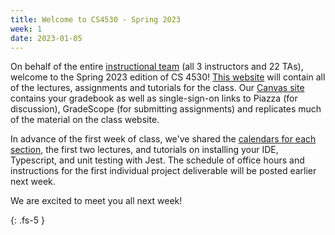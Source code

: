 ```yaml
---
title: Welcome to CS4530 - Spring 2023 
week: 1
date: 2023-01-05
---
```


On behalf of the entire [instructional team](https://neu-se.github.io/CS4530-Spring-2023/staff) (all 3 instructors and 22 TAs), welcome to the Spring 2023 edition of CS 4530! [This website](https://neu-se.github.io/CS4530-Spring-2023/) will contain all of the lectures, assignments and tutorials for the class. Our [Canvas site](https://northeastern.instructure.com/courses/133054) contains your gradebook as well as single-sign-on links to Piazza (for discussion), GradeScope (for submitting assignments) and replicates much of the material on the class website.

In advance of the first week of class, we've shared the [calendars for each section](https://neu-se.github.io/CS4530-Spring-2023/calendar/), the first two lectures, and tutorials on installing your IDE, Typescript, and unit testing with Jest. The schedule of office hours and instructions for the first individual project deliverable will be posted earlier next week. 

We are excited to meet you all next week!

{: .fs-5 }
